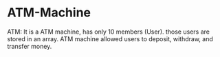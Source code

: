 # ATM-Machine
ATM: It is a ATM machine, has only 10 members (User). those users are stored in an array. ATM machine allowed users to deposit, withdraw, and  transfer money.

